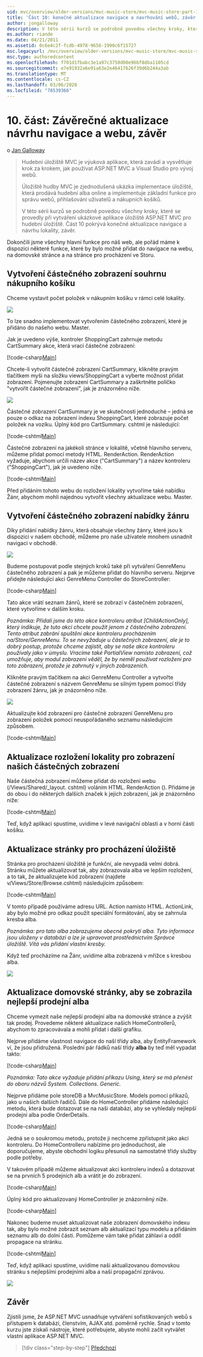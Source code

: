 ```yaml
---
uid: mvc/overview/older-versions/mvc-music-store/mvc-music-store-part-10
title: 'Část 10: konečné aktualizace navigace a navrhování webů, závěr | Microsoft Docs'
author: jongalloway
description: V této sérii kurzů se podrobně povedou všechny kroky, které se provedly při vytváření ukázkové aplikace úložiště ASP.NET MVC pro hudební úložiště. Část 10 pokrývá konečné aktualizace navigace a S...
ms.author: riande
ms.date: 04/21/2011
ms.assetid: 0c6e4c2f-fcdb-4978-9656-1990c6f15727
msc.legacyurl: /mvc/overview/older-versions/mvc-music-store/mvc-music-store-part-10
msc.type: authoredcontent
ms.openlocfilehash: f701d1fbabc3e1a97c3750d00e96bf8dba1105cd
ms.sourcegitcommit: e7e91932a6e91a63e2e46417626f39d6b244a3ab
ms.translationtype: MT
ms.contentlocale: cs-CZ
ms.lasthandoff: 03/06/2020
ms.locfileid: "78539366"
---
```

# <a name="part-10-final-updates-to-navigation-and-site-design-conclusion"></a>10. část: Závěrečné aktualizace návrhu navigace a webu, závěr

o [Jan Galloway](https://github.com/jongalloway)

> Hudební úložiště MVC je výuková aplikace, která zavádí a vysvětluje krok za krokem, jak používat ASP.NET MVC a Visual Studio pro vývoj webů.  
>   
> Úložiště hudby MVC je zjednodušená ukázka implementace úložiště, která prodává hudební alba online a implementuje základní funkce pro správu webů, přihlašování uživatelů a nákupních košíků.  
>   
> V této sérii kurzů se podrobně povedou všechny kroky, které se provedly při vytváření ukázkové aplikace úložiště ASP.NET MVC pro hudební úložiště. Část 10 pokrývá konečné aktualizace navigace a návrhu lokality, závěr.

Dokončili jsme všechny hlavní funkce pro náš web, ale pořád máme k dispozici některé funkce, které by bylo možné přidat do navigace na webu, na domovské stránce a na stránce pro procházení ve Storu.

## <a name="creating-the-shopping-cart-summary-partial-view"></a>Vytvoření částečného zobrazení souhrnu nákupního košíku

Chceme vystavit počet položek v nákupním košíku v rámci celé lokality.

![](mvc-music-store-part-10/_static/image1.png)

To lze snadno implementovat vytvořením částečného zobrazení, které je přidáno do našeho webu. Master.

Jak je uvedeno výše, kontroler ShoppingCart zahrnuje metodu CartSummary akce, která vrací částečné zobrazení:

[!code-csharp[Main](mvc-music-store-part-10/samples/sample1.cs)]

Chcete-li vytvořit částečné zobrazení CartSummary, klikněte pravým tlačítkem myši na složku views/ShoppingCart a vyberte možnost přidat zobrazení. Pojmenujte zobrazení CartSummary a zaškrtněte políčko "vytvořit částečné zobrazení", jak je znázorněno níže.

![](mvc-music-store-part-10/_static/image2.png)

Částečné zobrazení CartSummary je ve skutečnosti jednoduché – jedná se pouze o odkaz na zobrazení indexu ShoppingCart, které zobrazuje počet položek na vozíku. Úplný kód pro CartSummary. cshtml je následující:

[!code-cshtml[Main](mvc-music-store-part-10/samples/sample2.cshtml)]

Částečné zobrazení na jakékoli stránce v lokalitě, včetně hlavního serveru, můžeme přidat pomocí metody HTML. RenderAction. RenderAction vyžaduje, abychom určili název akce ("CartSummary") a název kontroleru ("ShoppingCart"), jak je uvedeno níže.

[!code-cshtml[Main](mvc-music-store-part-10/samples/sample3.cshtml)]

Před přidáním tohoto webu do rozložení lokality vytvoříme také nabídku Žánr, abychom mohli najednou vytvořit všechny aktualizace webu. Master.

## <a name="creating-the-genre-menu-partial-view"></a>Vytvoření částečného zobrazení nabídky žánru

Díky přidání nabídky žánru, která obsahuje všechny žánry, které jsou k dispozici v našem obchodě, můžeme pro naše uživatele mnohem usnadnit navigaci v obchodě.

![](mvc-music-store-part-10/_static/image3.png)

Budeme postupovat podle stejných kroků také při vytváření GenreMenu částečného zobrazení a pak je můžeme přidat do hlavního serveru. Nejprve přidejte následující akci GenreMenu Controller do StoreController:

[!code-csharp[Main](mvc-music-store-part-10/samples/sample4.cs)]

Tato akce vrátí seznam žánrů, které se zobrazí v částečném zobrazení, které vytvoříme v dalším kroku.

*Poznámka: Přidali jsme do této akce kontroleru atribut [ChildActionOnly], který indikuje, že tuto akci chcete použít jenom z částečného zobrazení. Tento atribut zabrání spuštění akce kontroleru procházením na/Store/GenreMenu. To se nevyžaduje u částečných zobrazení, ale je to dobrý postup, protože chceme zajistit, aby se naše akce kontroleru používaly jako v úmyslu. Vracíme také PartialView namísto zobrazení, což umožňuje, aby modul zobrazení věděl, že by neměl používat rozložení pro toto zobrazení, protože je zahrnutý v jiných zobrazeních.*

Klikněte pravým tlačítkem na akci GenreMenu Controller a vytvořte částečné zobrazení s názvem GenreMenu se silným typem pomocí třídy zobrazení žánru, jak je znázorněno níže.

![](mvc-music-store-part-10/_static/image4.png)

Aktualizujte kód zobrazení pro částečné zobrazení GenreMenu pro zobrazení položek pomocí neuspořádaného seznamu následujícím způsobem.

[!code-cshtml[Main](mvc-music-store-part-10/samples/sample5.cshtml)]

## <a name="updating-site-layout-to-display-our-partial-views"></a>Aktualizace rozložení lokality pro zobrazení našich částečných zobrazení

Naše částečná zobrazení můžeme přidat do rozložení webu (/Views/Shared/\_layout. cshtml) voláním HTML. RenderAction (). Přidáme je do obou i do některých dalších značek k jejich zobrazení, jak je znázorněno níže:

[!code-cshtml[Main](mvc-music-store-part-10/samples/sample6.cshtml)]

Teď, když aplikaci spustíme, uvidíme v levé navigační oblasti a v horní části košíku.

## <a name="update-to-the-store-browse-page"></a>Aktualizace stránky pro procházení úložiště

Stránka pro procházení úložiště je funkční, ale nevypadá velmi dobrá. Stránku můžete aktualizovat tak, aby zobrazovala alba ve lepším rozložení, a to tak, že aktualizujete kód zobrazení (najdete v/Views/Store/Browse.cshtml) následujícím způsobem:

[!code-cshtml[Main](mvc-music-store-part-10/samples/sample7.cshtml)]

V tomto případě používáme adresu URL. Action namísto HTML. ActionLink, aby bylo možné pro odkaz použít speciální formátování, aby se zahrnula kresba alba.

*Poznámka: pro tato alba zobrazujeme obecné pokrytí alba. Tyto informace jsou uloženy v databázi a lze je upravovat prostřednictvím Správce úložiště. Vítá vás přidání vlastní kresby.*

Když teď procházíme na Žánr, uvidíme alba zobrazená v mřížce s kresbou alba.

![](mvc-music-store-part-10/_static/image5.png)

## <a name="updating-the-home-page-to-show-top-selling-albums"></a>Aktualizace domovské stránky, aby se zobrazila nejlepší prodejní alba

Chceme vymezit naše nejlepší prodejní alba na domovské stránce a zvýšit tak prodej. Provedeme některé aktualizace našich HomeControllerů, abychom to zpracovávala a mohli přidat i další grafiku.

Nejprve přidáme vlastnost navigace do naší třídy alba, aby EntityFramework ví, že jsou přidružená. Poslední pár řádků naší třídy **alba** by teď měl vypadat takto:

[!code-csharp[Main](mvc-music-store-part-10/samples/sample8.cs)]

*Poznámka: Tato akce vyžaduje přidání příkazu Using, který se má přenést do oboru názvů System. Collections. Generic.*

Nejprve přidáme pole storeDB a MvcMusicStore. Models pomocí příkazů, jako u našich dalších řadičů. Dále do HomeController přidáme následující metodu, která bude dotazovat se na naši databázi, aby se vyhledaly nejlepší prodejní alba podle OrderDetails.

[!code-csharp[Main](mvc-music-store-part-10/samples/sample9.cs)]

Jedná se o soukromou metodu, protože ji nechceme zpřístupnit jako akci kontroleru. Do HomeControlleru nabízíme pro jednoduchost, ale doporučujeme, abyste obchodní logiku přesunuli na samostatné třídy služby podle potřeby.

V takovém případě můžeme aktualizovat akci kontroleru indexů a dotazovat se na prvních 5 prodejních alb a vrátit je do zobrazení.

[!code-csharp[Main](mvc-music-store-part-10/samples/sample10.cs)]

Úplný kód pro aktualizovaný HomeController je znázorněný níže.

[!code-csharp[Main](mvc-music-store-part-10/samples/sample11.cs)]

Nakonec budeme muset aktualizovat naše zobrazení domovského indexu tak, aby bylo možné zobrazit seznam alb aktualizací typu modelu a přidáním seznamu alb do dolní části. Pomůžeme vám také přidat záhlaví a oddíl propagace na stránku.

[!code-cshtml[Main](mvc-music-store-part-10/samples/sample12.cshtml)]

Teď, když aplikaci spustíme, uvidíme naši aktualizovanou domovskou stránku s nejlepšími prodejními alba a naší propagační zprávou.

![](mvc-music-store-part-10/_static/image1.jpg)

## <a name="conclusion"></a>Závěr

Zjistili jsme, že ASP.NET MVC usnadňuje vytváření sofistikovaných webů s přístupem k databázi, členstvím, AJAX atd. poměrně rychle. Snad v tomto kurzu jste získali nástroje, které potřebujete, abyste mohli začít vytvářet vlastní aplikace ASP.NET MVC.

> [!div class="step-by-step"]
> [Předchozí](mvc-music-store-part-9.md)
